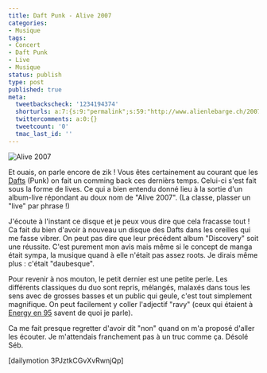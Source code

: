```yaml
---
title: Daft Punk - Alive 2007
categories:
- Musique
tags:
- Concert
- Daft Punk
- Live
- Musique
status: publish
type: post
published: true
meta:
  tweetbackscheck: '1234194374'
  shorturls: a:7:{s:9:"permalink";s:59:"http://www.alienlebarge.ch/2007/11/20/daft-punk-alive-2007/";s:7:"tinyurl";s:25:"http://tinyurl.com/agwjjk";s:4:"isgd";s:17:"http://is.gd/iUaf";s:5:"bitly";s:20:"http://bit.ly/2mmeRr";s:5:"snipr";s:22:"http://snipr.com/bkpo6";s:5:"snurl";s:22:"http://snurl.com/bkpo6";s:7:"snipurl";s:24:"http://snipurl.com/bkpo6";}
  twittercomments: a:0:{}
  tweetcount: '0'
  tmac_last_id: ''
---
```

<img src="https://dlgjp9x71cipk.cloudfront.net/2007/11/alive2007.png" alt="Alive 2007" />

Et ouais, on parle encore de zik !
Vous êtes certainement au courant que les <a href="http://www.daftalive.com/" title="Le site des Daft Punk">Dafts</a> (Punk) on fait un comming back ces dernièrs temps. Celui-ci s'est fait sous la forme de lives. Ce qui a bien entendu donné lieu à la sortie d'un album-live répondant au doux nom de "Alive 2007". (La classe, plasser un "live" par phrase !)

J'écoute à l'instant ce disque et je peux vous dire que cela fracasse tout ! Ca fait du bien d'avoir à nouveau un disque des Dafts dans les oreilles qui me fasse vibrer. On peut pas dire que leur précédent album "Discovery" soit une réussite. C'est purement mon avis mais même si le concept de manga était sympa, la musique quand à elle n'était pas assez roots. Je dirais même plus : c'était "daubesque".

Pour revenir à nos mouton, le petit dernier est une petite perle. Les différents classiques du duo sont repris, mélangés, malaxés dans tous les sens avec de grosses basses et un public qui geule, c'est tout simplement magnifique. On peut facilement y coller l'adjectif "ravy" (ceux qui étaient à <a href="http://youtube.com/watch?v=DNLPKQf3V1s" title="Tu secoues ton lightstick et danse !">Energy en 95</a> savent de quoi je parle).

Ca me fait presque regretter d'avoir dit "non" quand on m'a proposé d'aller les écouter. Je m'attendais franchement pas à un truc comme ça. Désolé Séb.

<!--more-->

[dailymotion 3PJztkCGvXvRwnjQp]
